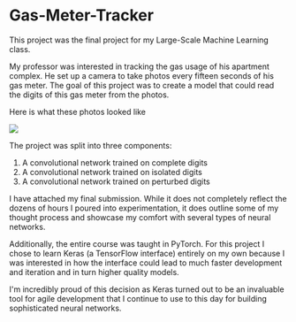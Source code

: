 # Gas-Meter-Tracker

This project was the final project for my Large-Scale Machine Learning class. 

My professor was interested in tracking the gas usage of his apartment complex. He set up a camera to take photos every fifteen seconds of his gas meter. The goal of this project was to create a model that could read the digits of this gas meter from the photos.

Here is what these photos looked like

![](https://i.imgur.com/FhZYBqO.png)

The project was split into three components:
1. A convolutional network trained on complete digits
2. A convolutional network trained on isolated digits
3. A convolutional network trained on perturbed digits

I have attached my final submission. While it does not completely reflect the dozens of hours I poured into experimentation, it does outline some of my thought process and showcase my comfort with several types of neural networks.

Additionally, the entire course was taught in PyTorch. For this project I chose to learn Keras (a TensorFlow interface) entirely on my own because I was interested in how the interface could lead to much faster development and iteration and in turn higher quality models. 

I'm incredibly proud of this decision as Keras turned out to be an invaluable tool for agile development that I continue to use to this day for building sophisticated neural networks.
